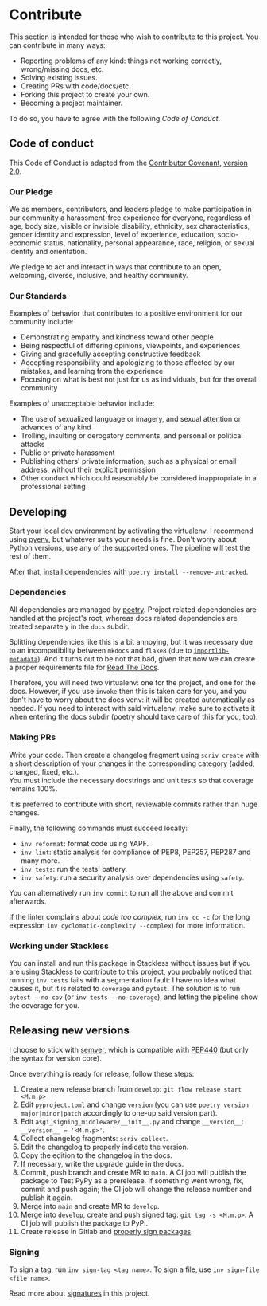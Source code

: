 # Contribute

This section is intended for those who wish to contribute to this project. You can contribute in many ways:

* Reporting problems of any kind: things not working correctly, wrong/missing docs, etc.
* Solving existing issues.
* Creating PRs with code/docs/etc.
* Forking this project to create your own.
* Becoming a project maintainer.

To do so, you have to agree with the following *Code of Conduct*.

## Code of conduct

This Code of Conduct is adapted from the [Contributor Covenant](https://www.contributor-covenant.org/), [version 2.0](https://www.contributor-covenant.org/version/2/0/code_of_conduct.html).

### Our Pledge

We as members, contributors, and leaders pledge to make participation in our community a harassment-free experience for everyone, regardless of age, body size, visible or invisible disability, ethnicity, sex characteristics, gender identity and expression, level of experience, education, socio-economic status, nationality, personal appearance, race, religion, or sexual identity and orientation.

We pledge to act and interact in ways that contribute to an open, welcoming, diverse, inclusive, and healthy community.

### Our Standards

Examples of behavior that contributes to a positive environment for our community include:

* Demonstrating empathy and kindness toward other people
* Being respectful of differing opinions, viewpoints, and experiences
* Giving and gracefully accepting constructive feedback
* Accepting responsibility and apologizing to those affected by our mistakes, and learning from the experience
* Focusing on what is best not just for us as individuals, but for the overall community

Examples of unacceptable behavior include:

* The use of sexualized language or imagery, and sexual attention or advances of any kind
* Trolling, insulting or derogatory comments, and personal or political attacks
* Public or private harassment
* Publishing others' private information, such as a physical or email address, without their explicit permission
* Other conduct which could reasonably be considered inappropriate in a professional setting

## Developing

Start your local dev environment by activating the virtualenv. I recommend using [pyenv](https://github.com/pyenv/pyenv), but whatever suits your needs is fine. Don't worry about Python versions, use any of the supported ones. The pipeline will test the rest of them.

After that, install dependencies with `poetry install --remove-untracked`.

### Dependencies

All dependencies are managed by [poetry](https://python-poetry.org/). Project related dependencies are handled at the project's root, whereas docs related dependencies are treated separately in the `docs` subdir.

Splitting dependencies like this is a bit annoying, but it was necessary due to an incompatibility between `mkdocs` and `flake8` (due to [`importlib-metadata`](https://github.com/PyCQA/flake8/pull/1438)). And it turns out to be not that bad, given that now we can create a proper requirements file for [Read The Docs](https://readthedocs.org/projects/blake2signer/).

Therefore, you will need two virtualenv: one for the project, and one for the docs. However, if you use `invoke` then this is taken care for you, and you don't have to worry about the docs venv: it will be created automatically as needed. If you need to interact with said virtualenv, make sure to activate it when entering the docs subdir (poetry should take care of this for you, too).

### Making PRs

Write your code. Then create a changelog fragment using `scriv create` with a short description of your changes in the corresponding category (added, changed, fixed, etc.).  
You must include the necessary docstrings and unit tests so that coverage remains 100%.

It is preferred to contribute with short, reviewable commits rather than huge changes.

Finally, the following commands must succeed locally:

* `inv reformat`: format code using YAPF.
* `inv lint`: static analysis for compliance of PEP8, PEP257, PEP287 and many more.
* `inv tests`: run the tests' battery.
* `inv safety`: run a security analysis over dependencies using `safety`.

You can alternatively run `inv commit` to run all the above and commit afterwards.

If the linter complains about *code too complex*, run `inv cc -c` (or the long expression `inv cyclomatic-complexity --complex`) for more information.

### Working under Stackless

You can install and run this package in Stackless without issues but if you are using Stackless to contribute to this project, you probably noticed that running `inv tests` fails with a segmentation fault: I have no idea what causes it, but it is related to `coverage` and `pytest`. The solution is to run `pytest --no-cov` (or `inv tests --no-coverage`), and letting the pipeline show the coverage for you.

## Releasing new versions

I choose to stick with [semver](https://semver.org/), which is compatible with [PEP440](https://www.python.org/dev/peps/pep-0440/) (but only the syntax for version core).

Once everything is ready for release, follow these steps:

1. Create a new release branch from `develop`: `git flow release start <M.m.p>`
1. Edit `pyproject.toml` and change `version` (you can use `poetry version major|minor|patch` accordingly to one-up said version part).
1. Edit `asgi_signing_middleware/__init__.py` and change `__version__`: `__version__ = '<M.m.p>'`.
1. Collect changelog fragments: `scriv collect`.
1. Edit the changelog to properly indicate the version.
1. Copy the edition to the changelog in the docs.
1. If necessary, write the upgrade guide in the docs.
1. Commit, push branch and create MR to `main`. A CI job will publish the package to Test PyPy as a prerelease. If something went wrong, fix, commit and push again; the CI job will change the release number and publish it again.
1. Merge into `main` and create MR to `develop`.
1. Merge into `develop`, create and push signed tag: `git tag -s <M.m.p>`. A CI job will publish the package to PyPi.
1. Create release in Gitlab and [properly sign packages](https://gist.github.com/HacKanCuBa/6fabded3565853adebf3dd140e72d33e).

### Signing

To sign a tag, run `inv sign-tag <tag name>`. To sign a file, use `inv sign-file <file name>`.

Read more about [signatures](https://asgi-signing-middleware.hackan.net/en/stable/signatures/) in this project.
